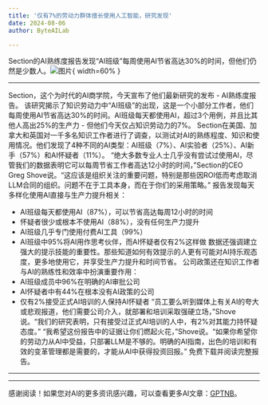 ```yaml
---
title: '仅有7%的劳动力群体擅长使用人工智能，研究发现'
date: 2024-08-06
author: ByteAILab

---
```


Section的AI熟练度报告发现“AI班级”每周使用AI节省高达30%的时间，但他们仍然是少数人。![图片](https://ai-techpark.com/wp-content/uploads/2024/08/Only-960x540.jpg){ width=60% }

---

Section，这个为时代的AI商学院，今天宣布了他们最新研究的发布 - AI熟练度报告。
该研究揭示了知识劳动力中“AI班级”的出现，这是一个小部分工作者，他们每周使用AI节省高达30%的时间。AI班级每天都使用AI，超过3个用例，并且比其他人高出25%的生产力 - 但他们今天仅占知识劳动力的7%。
Section在美国、加拿大和英国对一千多名知识工作者进行了调查，以测试对AI的熟练程度、知识和使用情况。他们发现了4种不同的AI类型：AI班级（7%）、AI实验者（25%）、AI新手（57%）和AI怀疑者（11%）。
“绝大多数专业人士几乎没有尝试过使用AI，尽管我们的数据表明它可以每周节省工作者高达12小时的时间，”Section的CEO Greg Shove说。“这应该是组织关注的重要问题，特别是那些因ROI低而考虑取消LLM合同的组织。问题不在于工具本身，而在于你们的采用策略。”
报告发现每天多样化使用AI直接与生产力提升相关：
- AI班级每天都使用AI（87%），可以节省高达每周12小时的时间
- 怀疑者很少或根本不使用AI（88%），没有任何生产力提升
- AI班级几乎专门使用付费AI工具（99%）
- AI班级中95%将AI用作思考伙伴，而AI怀疑者仅有2%这样做
数据还强调建立强大的提示技能的重要性。那些知道如何有效提示的人更有可能对AI持乐观态度，更多地使用它，并享受生产力提升和时间节省。
公司政策还在知识工作者与AI的熟练性和效率中扮演重要作用：
- AI班级成员中96%在明确的AI审批公司
- AI怀疑者中有44%在根本没有AI政策的公司
- 仅有2%接受正式AI培训的人保持AI怀疑者
“员工要么听到媒体上有关AI的夸大或悲观报道，他们需要公司介入，就部署和培训采取强硬立场，”Shove说。“我们的研究表明，只有接受过正式AI培训的人中，有2%对其能力持怀疑态度。”
“我希望这份报告中的证据让你们燃起火花，”Shove说。“如果你希望你的劳动力从AI中受益，只部署LLM是不够的。明确的AI指南，出色的培训和有效的变革管理都是需要的，才能从AI中获得投资回报。”
免费下载并阅读完整报告。


---
---
感谢阅读！如果您对AI的更多资讯感兴趣，可以查看更多AI文章：[GPTNB](https://gptnb.com)。